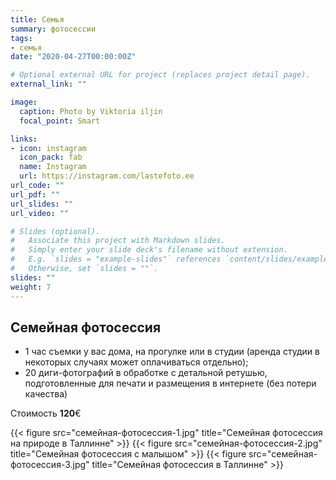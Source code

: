 ```yaml
---
title: Семья 
summary: фотосессии
tags:
- семья
date: "2020-04-27T00:00:00Z"

# Optional external URL for project (replaces project detail page).
external_link: ""

image:
  caption: Photo by Viktoria iljin
  focal_point: Smart

links:
- icon: instagram
  icon_pack: fab
  name: Instagram 
  url: https://instagram.com/lastefoto.ee
url_code: ""
url_pdf: ""
url_slides: ""
url_video: ""

# Slides (optional).
#   Associate this project with Markdown slides.
#   Simply enter your slide deck's filename without extension.
#   E.g. `slides = "example-slides"` references `content/slides/example-slides.md`.
#   Otherwise, set `slides = ""`.
slides: ""
weight: 7
---
```


## Семейная фотосессия

* 1 час съемки у вас дома, на прогулке или в студии (аренда студии в некоторых случаях может оплачиваться отдельно);
* 20 диги-фотографий в обработке с детальной ретушью, подготовленные для печати и размещения в интернете (без потери качества)

Стоимость **120**€

{{< figure src="семейная-фотосессия-1.jpg" title="Семейная фотосессия на природе в Таллинне" >}}
{{< figure src="семейная-фотосессия-2.jpg" title="Семейная фотосессия с малышом" >}}
{{< figure src="семейная-фотосессия-3.jpg" title="Семейная фотосессия в Таллинне" >}}